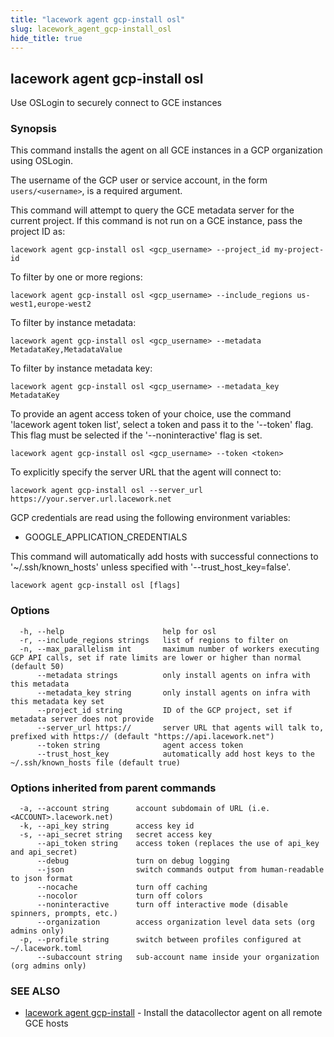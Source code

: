```yaml
---
title: "lacework agent gcp-install osl"
slug: lacework_agent_gcp-install_osl
hide_title: true
---
```


## lacework agent gcp-install osl

Use OSLogin to securely connect to GCE instances

### Synopsis

This command installs the agent on all GCE instances in a GCP organization using OSLogin.

The username of the GCP user or service account, in the form `users/<username>`, is a
required argument.

This command will attempt to query the GCE metadata server for the current project. If this
command is not run on a GCE instance, pass the project ID as:

    lacework agent gcp-install osl <gcp_username> --project_id my-project-id

To filter by one or more regions:

    lacework agent gcp-install osl <gcp_username> --include_regions us-west1,europe-west2

To filter by instance metadata:

    lacework agent gcp-install osl <gcp_username> --metadata MetadataKey,MetadataValue

To filter by instance metadata key:

    lacework agent gcp-install osl <gcp_username> --metadata_key MetadataKey

To provide an agent access token of your choice, use the command 'lacework agent token list',
select a token and pass it to the '--token' flag. This flag must be selected if the
'--noninteractive' flag is set.

    lacework agent gcp-install osl <gcp_username> --token <token>

To explicitly specify the server URL that the agent will connect to:

    lacework agent gcp-install osl --server_url https://your.server.url.lacework.net

GCP credentials are read using the following environment variables:
- GOOGLE_APPLICATION_CREDENTIALS

This command will automatically add hosts with successful connections to
'~/.ssh/known_hosts' unless specified with '--trust_host_key=false'.

```
lacework agent gcp-install osl [flags]
```

### Options

```
  -h, --help                      help for osl
  -r, --include_regions strings   list of regions to filter on
  -n, --max_parallelism int       maximum number of workers executing GCP API calls, set if rate limits are lower or higher than normal (default 50)
      --metadata strings          only install agents on infra with this metadata
      --metadata_key string       only install agents on infra with this metadata key set
      --project_id string         ID of the GCP project, set if metadata server does not provide
      --server_url https://       server URL that agents will talk to, prefixed with https:// (default "https://api.lacework.net")
      --token string              agent access token
      --trust_host_key            automatically add host keys to the ~/.ssh/known_hosts file (default true)
```

### Options inherited from parent commands

```
  -a, --account string      account subdomain of URL (i.e. <ACCOUNT>.lacework.net)
  -k, --api_key string      access key id
  -s, --api_secret string   secret access key
      --api_token string    access token (replaces the use of api_key and api_secret)
      --debug               turn on debug logging
      --json                switch commands output from human-readable to json format
      --nocache             turn off caching
      --nocolor             turn off colors
      --noninteractive      turn off interactive mode (disable spinners, prompts, etc.)
      --organization        access organization level data sets (org admins only)
  -p, --profile string      switch between profiles configured at ~/.lacework.toml
      --subaccount string   sub-account name inside your organization (org admins only)
```

### SEE ALSO

* [lacework agent gcp-install](lacework_agent_gcp-install.md)	 - Install the datacollector agent on all remote GCE hosts

